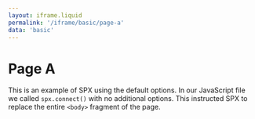 ```yaml
---
layout: iframe.liquid
permalink: '/iframe/basic/page-a'
data: 'basic'
---
```


# Page A

This is an example of SPX using the default options. In our JavaScript file we called `spx.connect()` with no additional options. This instructed SPX to replace the entire `<body>` fragment of the page.
